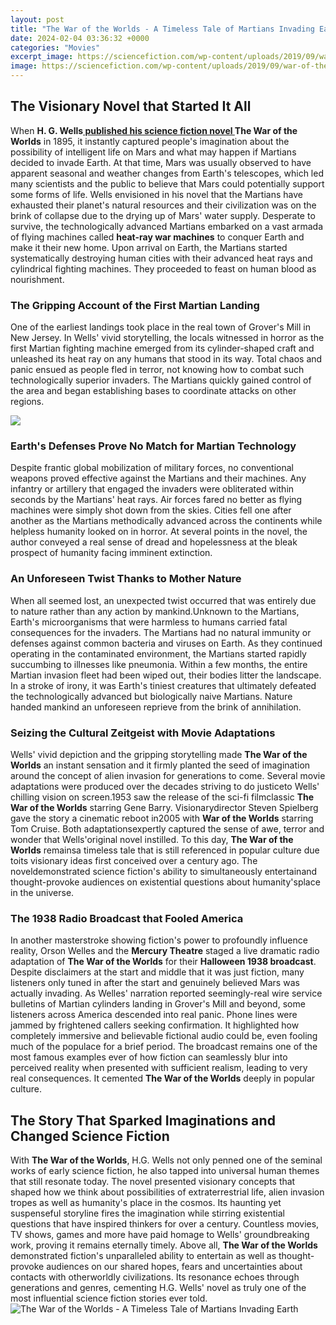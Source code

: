 ```yaml
---
layout: post
title: "The War of the Worlds - A Timeless Tale of Martians Invading Earth"
date: 2024-02-04 03:36:32 +0000
categories: "Movies"
excerpt_image: https://sciencefiction.com/wp-content/uploads/2019/09/war-of-the-worlds-bbc-1547551337.jpg
image: https://sciencefiction.com/wp-content/uploads/2019/09/war-of-the-worlds-bbc-1547551337.jpg
---
```


## The Visionary Novel that Started It All
When **H. G. Wells[ published his science fiction novel ](https://store.fi.io.vn/funny-chihuahuas-easter-day-bunny-eggs-easter-costume-womens-chihuahua-dog)The War of the Worlds** in 1895, it instantly captured people's imagination about the possibility of intelligent life on Mars and what may happen if Martians decided to invade Earth. At that time, Mars was usually observed to have apparent seasonal and weather changes from Earth's telescopes, which led many scientists and the public to believe that Mars could potentially support some forms of life. 
Wells envisioned in his novel that the Martians have exhausted their planet's natural resources and their civilization was on the brink of collapse due to the drying up of Mars' water supply. Desperate to survive, the technologically advanced Martians embarked on a vast armada of flying machines called **heat-ray war machines** to conquer Earth and make it their new home. Upon arrival on Earth, the Martians started systematically destroying human cities with their advanced heat rays and cylindrical fighting machines. They proceeded to feast on human blood as nourishment. 
### The Gripping Account of the First Martian Landing
One of the earliest landings took place in the real town of Grover's Mill in New Jersey. In Wells' vivid storytelling, the locals witnessed in horror as the first Martian fighting machine emerged from its cylinder-shaped craft and unleashed its heat ray on any humans that stood in its way. Total chaos and panic ensued as people fled in terror, not knowing how to combat such technologically superior invaders. The Martians quickly gained control of the area and began establishing bases to coordinate attacks on other regions. 

![](https://www.pbs.org/wgbh/americanexperience/media/gallery_images/TR-Gallery-3_1583M_wotwillustration_C_1906.jpg)
### Earth's Defenses Prove No Match for Martian Technology  
Despite frantic global mobilization of military forces, no conventional weapons proved effective against the Martians and their machines. Any infantry or artillery that engaged the invaders were obliterated within seconds by the Martians' heat rays. Air forces fared no better as flying machines were simply shot down from the skies. Cities fell one after another as the Martians methodically advanced across the continents while helpless humanity looked on in horror. At several points in the novel, the author conveyed a real sense of dread and hopelessness at the bleak prospect of humanity facing imminent extinction.
### An Unforeseen Twist Thanks to Mother Nature
When all seemed lost, an unexpected twist occurred that was entirely due to nature rather than any action by mankind.Unknown to the Martians, Earth's microorganisms that were harmless to humans carried fatal consequences for the invaders. The Martians had no natural immunity or defenses against common bacteria and viruses on Earth. As they continued operating in the contaminated environment, the Martians started rapidly succumbing to illnesses like pneumonia. Within a few months, the entire Martian invasion fleet had been wiped out, their bodies litter the landscape. In a stroke of irony, it was Earth's tiniest creatures that ultimately defeated the technologically advanced but biologically naive Martians. Nature handed mankind an unforeseen reprieve from the brink of annihilation.
### Seizing the Cultural Zeitgeist with Movie Adaptations  
Wells' vivid depiction and the gripping storytelling made **The War of the Worlds** an instant sensation and it firmly planted the seed of imagination around the concept of alien invasion for generations to come. Several movie adaptations were produced over the decades striving to do justiceto Wells' chilling vision on screen.1953 saw the release of the sci-fi filmclassic **The War of the Worlds** starring Gene Barry. Visionarydirector Steven Spielberg gave the story a cinematic reboot in2005 with **War of the Worlds** starring Tom Cruise. Both adaptationsexpertly captured the sense of awe, terror and wonder that Wells'original novel instilled. To this day, **The War of the Worlds** remainsa timeless tale that is still referenced in popular culture due toits visionary ideas first conceived over a century ago. The noveldemonstrated science fiction's ability to simultaneously entertainand thought-provoke audiences on existential questions about humanity'splace in the universe.
### The 1938 Radio Broadcast that Fooled America
In another masterstroke showing fiction's power to profoundly influence reality, Orson Welles and the **Mercury Theatre** staged a live dramatic radio adaptation of **The War of the Worlds** for their **Halloween 1938 broadcast**. Despite disclaimers at the start and middle that it was just fiction, many listeners only tuned in after the start and genuinely believed Mars was actually invading. As Welles' narration reported seemingly-real wire service bulletins of Martian cylinders landing in Grover's Mill and beyond, some listeners across America descended into real panic. Phone lines were jammed by frightened callers seeking confirmation. It highlighted how completely immersive and believable fictional audio could be, even fooling much of the populace for a brief period. The broadcast remains one of the most famous examples ever of how fiction can seamlessly blur into perceived reality when presented with sufficient realism, leading to very real consequences. It cemented **The War of the Worlds** deeply in popular culture.
## The Story That Sparked Imaginations and Changed Science Fiction
With **The War of the Worlds**, H.G. Wells not only penned one of the seminal works of early science fiction, he also tapped into universal human themes that still resonate today. The novel presented visionary concepts that shaped how we think about possibilities of extraterrestrial life, alien invasion tropes as well as humanity's place in the cosmos. Its haunting yet suspenseful storyline fires the imagination while stirring existential questions that have inspired thinkers for over a century. Countless movies, TV shows, games and more have paid homage to Wells' groundbreaking work, proving it remains eternally timely. Above all, **The War of the Worlds** demonstrated fiction's unparalleled ability to entertain as well as thought-provoke audiences on our shared hopes, fears and uncertainties about contacts with otherworldly civilizations. Its resonance echoes through generations and genres, cementing H.G. Wells' novel as truly one of the most influential science fiction stories ever told.
![The War of the Worlds - A Timeless Tale of Martians Invading Earth](https://sciencefiction.com/wp-content/uploads/2019/09/war-of-the-worlds-bbc-1547551337.jpg)